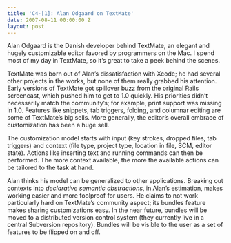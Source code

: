 ```yaml
---
title: 'C4-[1]: Alan Odgaard on TextMate'
date: 2007-08-11 00:00:00 Z
layout: post
---
```


Alan Odgaard is the Danish developer behind TextMate, an elegant and hugely customizable editor favored by programmers on the Mac. I spend most of my day in TextMate, so it’s great to take a peek behind the scenes.

TextMate was born out of Alan’s dissatisfaction with Xcode; he had several other projects in the works, but none of them really grabbed his attention. Early versions of TextMate got spillover buzz from the original Rails screencast, which pushed him to get to 1.0 quickly. His priorities didn’t necessarily match the community’s; for example, print support was missing in 1.0. Features like snippets, tab triggers, folding, and columnar editing are some of TextMate’s big sells. More generally, the editor’s overall embrace of customization has been a huge sell.

The customization model starts with input (key strokes, dropped files, tab triggers) and context (file type, project type, location in file, SCM, editor state). Actions like inserting text and running commands can then be performed. The more context available, the more the available actions can be tailored to the task at hand.

Alan thinks his model can be generalized to other applications. Breaking out contexts into *declarative semantic abstractions*, in Alan’s estimation, makes working easier and more foolproof for users. He claims to not work particularly hard on TextMate’s community aspect; its bundles feature makes sharing customizations easy. In the near future, bundles will be moved to a distributed version control system (they currently live in a central Subversion repository). Bundles will be visible to the user as a set of features to be flipped on and off.
